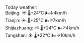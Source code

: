 Today weather:  
Beijing: ☀️   🌡️+24°C 🌬️↓4km/h  
Tianjin: ☀️   🌡️+25°C 🌬️↗7km/h  
Shijiazhuang: ⛅️  🌡️+24°C 🌬️↗4km/h  
Tangshan: ☀️   🌡️+22°C 🌬️→10km/h  
